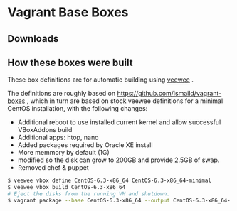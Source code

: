 # Vagrant Base Boxes

## Downloads

## How these boxes were built

These box definitions are for automatic building using [veewee](https://github.com/jedi4ever/veewee) .

The definitions are roughly based on https://github.com/ismaild/vagrant-boxes , which in turn are based on stock veewee definitions for a minimal CentOS installation, with the following changes:
* Additional reboot to use installed current kernel and allow successful VBoxAddons build
* Additional apps: htop, nano
* Added packages required by Oracle XE install
* More memmory by default (1G)
* modified so the disk can grow to 200GB and provide 2.5GB of swap.
* Removed chef & puppet

```sh
$ veewee vbox define CentOS-6.3-x86_64 CentOS-6.3-x86_64-minimal
$ veewee vbox build CentOS-6.3-x86_64
# Eject the disks from the running VM and shutdown.
$ vagrant package --base CentOS-6.3-x86_64 --output CentOS-6.3-x86_64-.box
```
